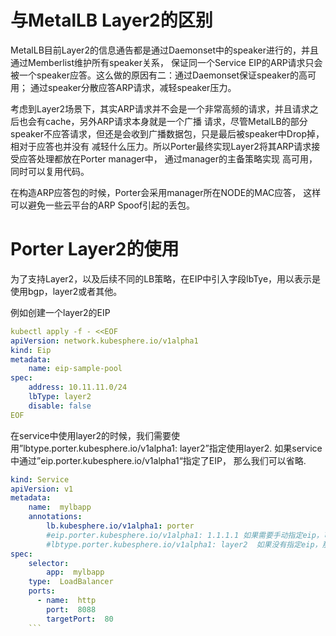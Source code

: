 # 与MetalLB Layer2的区别
MetalLB目前Layer2的信息通告都是通过Daemonset中的speaker进行的，并且通过Memberlist维护所有speaker关系，
保证同一个Service EIP的ARP请求只会被一个speaker应答。这么做的原因有二：通过Daemonset保证speaker的高可用；
通过speaker分散应答ARP请求，减轻speaker压力。

考虑到Layer2场景下，其实ARP请求并不会是一个非常高频的请求，并且请求之后也会有cache，另外ARP请求本身就是一个广播
请求，尽管MetalLB的部分speaker不应答请求，但还是会收到广播数据包，只是最后被speaker中Drop掉，相对于应答也并没有
减轻什么压力。所以Porter最终实现Layer2将其ARP请求接受应答处理都放在Porter manager中， 通过manager的主备策略实现
高可用，同时可以复用代码。

在构造ARP应答包的时候，Porter会采用manager所在NODE的MAC应答， 这样可以避免一些云平台的ARP Spoof引起的丢包。

# Porter Layer2的使用
为了支持Layer2，以及后续不同的LB策略，在EIP中引入字段lbTye，用以表示是使用bgp，layer2或者其他。

例如创建一个layer2的EIP
```yaml
kubectl apply -f - <<EOF
apiVersion: network.kubesphere.io/v1alpha1
kind: Eip
metadata:
    name: eip-sample-pool
spec:
    address: 10.11.11.0/24
    lbType: layer2
    disable: false
EOF
```

在service中使用layer2的时候，我们需要使用”lbtype.porter.kubesphere.io/v1alpha1: layer2”指定使用layer2.
如果service中通过”eip.porter.kubesphere.io/v1alpha1“指定了EIP， 那么我们可以省略.
```yaml
kind: Service
apiVersion: v1
metadata:
    name:  mylbapp
    annotations:
        lb.kubesphere.io/v1alpha1: porter
        #eip.porter.kubesphere.io/v1alpha1: 1.1.1.1 如果需要手动指定eip，可以添加这个注记
        #lbtype.porter.kubesphere.io/v1alpha1: layer2  如果没有指定eip，那么必须添加这个标记
spec:
    selector:
        app:  mylbapp
    type:  LoadBalancer 
    ports:
      - name:  http
        port:  8088
        targetPort:  80
    ```
